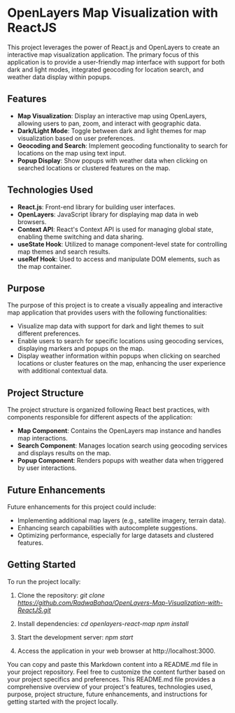 # OpenLayers Map Visualization with ReactJS

This project leverages the power of React.js and OpenLayers to create an interactive map visualization application. The primary focus of this application is to provide a user-friendly map interface with support for both dark and light modes, integrated geocoding for location search, and weather data display within popups.

## Features

- **Map Visualization**: Display an interactive map using OpenLayers, allowing users to pan, zoom, and interact with geographic data.
- **Dark/Light Mode**: Toggle between dark and light themes for map visualization based on user preferences.
- **Geocoding and Search**: Implement geocoding functionality to search for locations on the map using text input.
- **Popup Display**: Show popups with weather data when clicking on searched locations or clustered features on the map.

## Technologies Used

- **React.js**: Front-end library for building user interfaces.
- **OpenLayers**: JavaScript library for displaying map data in web browsers.
- **Context API**: React's Context API is used for managing global state, enabling theme switching and data sharing.
- **useState Hook**: Utilized to manage component-level state for controlling map themes and search results.
- **useRef Hook**: Used to access and manipulate DOM elements, such as the map container.

## Purpose

The purpose of this project is to create a visually appealing and interactive map application that provides users with the following functionalities:

- Visualize map data with support for dark and light themes to suit different preferences.
- Enable users to search for specific locations using geocoding services, displaying markers and popups on the map.
- Display weather information within popups when clicking on searched locations or cluster features on the map, enhancing the user experience with additional contextual data.

## Project Structure

The project structure is organized following React best practices, with components responsible for different aspects of the application:

- **Map Component**: Contains the OpenLayers map instance and handles map interactions.
- **Search Component**: Manages location search using geocoding services and displays results on the map.
- **Popup Component**: Renders popups with weather data when triggered by user interactions.

## Future Enhancements

Future enhancements for this project could include:

- Implementing additional map layers (e.g., satellite imagery, terrain data).
- Enhancing search capabilities with autocomplete suggestions.
- Optimizing performance, especially for large datasets and clustered features.

## Getting Started

To run the project locally:

1. Clone the repository:
   _git clone https://github.com/RadwaBahaa/OpenLayers-Map-Visualization-with-ReactJS.git_

2. Install dependencies:
   _cd openlayers-react-map_
   _npm install_

3. Start the development server:
   _npm start_

4. Access the application in your web browser at http://localhost:3000.

You can copy and paste this Markdown content into a README.md file in your project repository. Feel free to customize the content further based on your project specifics and preferences. This README.md file provides a comprehensive overview of your project's features, technologies used, purpose, project structure, future enhancements, and instructions for getting started with the project locally.
